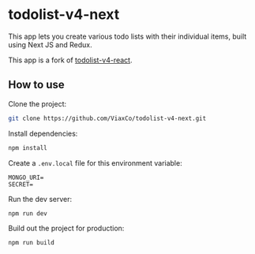 # todolist-v4-next

This app lets you create various todo lists with their individual items, built using Next JS and Redux.

This app is a fork of [todolist-v4-react](https://github.com/ViaxCo/todolist-v4-react).

## How to use

Clone the project:

```bash
git clone https://github.com/ViaxCo/todolist-v4-next.git
```

Install dependencies:

```bash
npm install
```

Create a `.env.local` file for this environment variable:

```
MONGO_URI=
SECRET=
```

Run the dev server:

```bash
npm run dev
```

Build out the project for production:

```bash
npm run build
```
